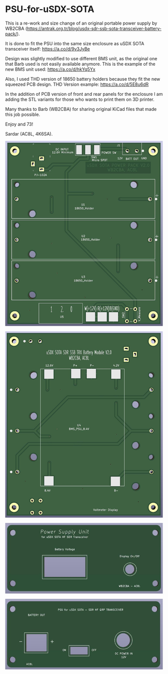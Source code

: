 # PSU-for-uSDX-SOTA

This is a re-work and size change of an original portable power supply by WB2CBA (https://antrak.org.tr/blog/usdx-sdr-ssb-sota-transceiver-battery-pack/).

It is done to fit the PSU into the same size enclosure as uSDX SOTA transceiver itself: https://a.co/d/9v3JyBe

Design was slightly modified to use different BMS unit, as the original one that Barb used is not easily available anymore.
This is the example of the new BMS unit used: https://a.co/d/hkYq5Yx

Also, I used THD version of 18650 battery holders because they fit the new squeezed PCB design. THD Version example: https://a.co/d/5E8u6dR

In the addition of PCB version of front and rear panels for the enclosure I am adding the STL variants for those who wants to print them on 3D printer.

Many thanks to Barb (WB2CBA) for sharing original KiCad files that made this job possible.

Enjoy and 73!

Sardar (AC8L, 4K6SA).


![alt text](https://github.com/AC8L/PSU-for-uSDX-SOTA/blob/main/uSDX_PSU_SOTA_V02_Top.jpg?raw=true)

![alt text](https://github.com/AC8L/PSU-for-uSDX-SOTA/blob/main/uSDX_PSU_SOTA_V02_Bottom.jpg?raw=true)

![alt text](https://github.com/AC8L/PSU-for-uSDX-SOTA/blob/main/uSDX_SOTA_PSU_Front_Panel.jpg?raw=true)

![alt text](https://github.com/AC8L/PSU-for-uSDX-SOTA/blob/main/uSDX_SOTA_PSU_Rear_Panel.jpg?raw=true)
